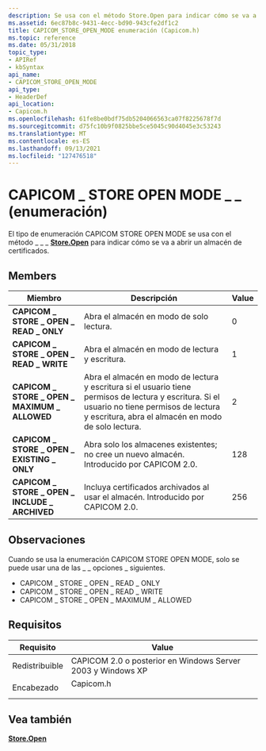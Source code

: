 ```yaml
---
description: Se usa con el método Store.Open para indicar cómo se va a abrir un almacén de certificados.
ms.assetid: 6ec87b8c-9431-4ecc-bd90-943cfe2df1c2
title: CAPICOM_STORE_OPEN_MODE enumeración (Capicom.h)
ms.topic: reference
ms.date: 05/31/2018
topic_type:
- APIRef
- kbSyntax
api_name:
- CAPICOM_STORE_OPEN_MODE
api_type:
- HeaderDef
api_location:
- Capicom.h
ms.openlocfilehash: 61fe8be0bdf75db5204066563ca07f8225678f7d
ms.sourcegitcommit: d75fc10b9f0825bbe5ce5045c90d4045e3c53243
ms.translationtype: MT
ms.contentlocale: es-ES
ms.lasthandoff: 09/13/2021
ms.locfileid: "127476518"
---
```

# <a name="capicom_store_open_mode-enumeration"></a>CAPICOM \_ STORE OPEN MODE \_ \_ (enumeración)

El tipo de enumeración CAPICOM STORE OPEN MODE se usa con el método \_ \_ \_ [**Store.Open**](store-open.md) para indicar cómo se va a abrir un almacén de certificados.

## <a name="members"></a>Members



| Miembro                                      | Descripción                                                                                                                                                              | Value |
|---------------------------------------------|--------------------------------------------------------------------------------------------------------------------------------------------------------------------------|-------|
| **CAPICOM \_ STORE \_ OPEN \_ READ \_ ONLY**        | Abra el almacén en modo de solo lectura.<br/>                                                                                                                             | 0     |
| **CAPICOM \_ STORE \_ OPEN \_ READ \_ WRITE**       | Abra el almacén en modo de lectura y escritura.<br/>                                                                                                                            | 1     |
| **CAPICOM \_ STORE \_ OPEN \_ MAXIMUM \_ ALLOWED**  | Abra el almacén en modo de lectura y escritura si el usuario tiene permisos de lectura y escritura. Si el usuario no tiene permisos de lectura y escritura, abra el almacén en modo de solo lectura.<br/> | 2     |
| **CAPICOM \_ STORE \_ OPEN \_ EXISTING \_ ONLY**    | Abra solo los almacenes existentes; no cree un nuevo almacén. Introducido por CAPICOM 2.0.<br/>                                                                              | 128   |
| **CAPICOM \_ STORE \_ OPEN \_ INCLUDE \_ ARCHIVED** | Incluya certificados archivados al usar el almacén. Introducido por CAPICOM 2.0.<br/>                                                                                | 256   |



## <a name="remarks"></a>Observaciones

Cuando se usa la enumeración CAPICOM STORE OPEN MODE, solo se puede usar una de las \_ \_ opciones \_ siguientes.

-   CAPICOM \_ STORE \_ OPEN \_ READ \_ ONLY
-   CAPICOM \_ STORE \_ OPEN \_ READ \_ WRITE
-   CAPICOM \_ STORE \_ OPEN \_ MAXIMUM \_ ALLOWED

## <a name="requirements"></a>Requisitos



| Requisito | Value |
|----------------------------|--------------------------------------------------------------------------------------|
| Redistribuible<br/> | CAPICOM 2.0 o posterior en Windows Server 2003 y Windows XP<br/>                |
| Encabezado<br/>          | <dl> <dt>Capicom.h</dt> </dl> |



## <a name="see-also"></a>Vea también

<dl> <dt>

[**Store.Open**](store-open.md)
</dt> </dl>

 

 




